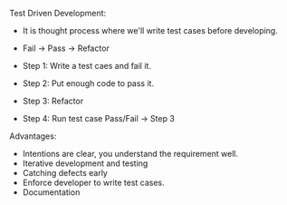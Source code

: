 Test Driven Development:
- It is thought process where we'll write test cases before developing.
- Fail -> Pass -> Refactor

- Step 1: Write a test caes and fail it.
- Step 2: Put enough code to pass it.
- Step 3: Refactor
- Step 4: Run test case Pass/Fail -> Step 3

Advantages:
- Intentions are clear, you understand the requirement well.
- Iterative development and testing
- Catching defects early
- Enforce developer to write test cases.
- Documentation
